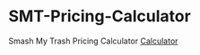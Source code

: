 # SMT-Pricing-Calculator
Smash My Trash Pricing Calculator
[Calculator]("https://apollosolo.github.io/SMT-Pricing-Calculator/")
